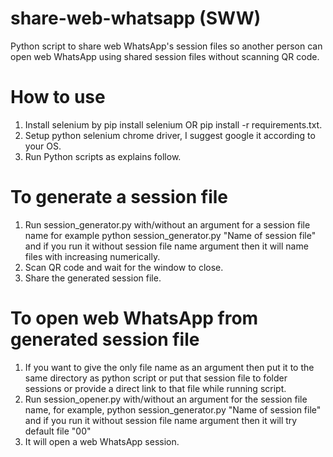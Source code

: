 # share-web-whatsapp (SWW)

Python script to share web WhatsApp's session files so another person can open web WhatsApp using shared session files without scanning QR code.

# How to use

1. Install selenium by pip install selenium OR pip install -r requirements.txt.
2. Setup python selenium chrome driver, I suggest google it according to your OS.
3. Run Python scripts as explains follow.

# To generate a session file

1. Run session_generator.py with/without an argument for a session file name for example python session_generator.py "Name of session file" and if you run it without session file name argument then it will name files with increasing numerically.
2. Scan QR code and wait for the window to close.
3. Share the generated session file.

# To open web WhatsApp from generated session file

1. If you want to give the only file name as an argument then put it to the same directory as python script or put that session file to folder sessions or provide a direct link to that file while running script.
2. Run session_opener.py with/without an argument for the session file name, for example, python session_generator.py "Name of session file" and if you run it without session file name argument then it will try default file "00"
3. It will open a web WhatsApp session.
